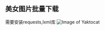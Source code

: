 ## 美女图片批量下载  
需要安装requests,lxml库
![Image of Yaktocat](https://raw.githubusercontent.com/qiyue520/meinv/1246138c5d2259d91f874e6d3884f518f3c311fe/images/QQ%E6%88%AA%E5%9B%BE20211230213309.png)
